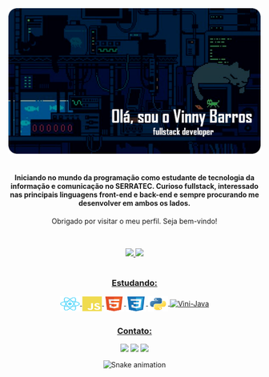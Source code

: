 

<div align="center"> <img src="./cabecalho.png"> </div>

<br>

<h4 align="center">
Iniciando no mundo da programação como estudante de tecnologia da informação e comunicação no SERRATEC. Curioso fullstack, interessado nas principais linguagens front-end e back-end e sempre procurando me desenvolver em ambos os lados.</h4>
<p align="center">Obrigado por visitar o meu perfil. Seja bem-vindo!</p>

 
 ##
 <br>
 
<div align="center">
  <a href="https://github.com/VinnyBarros">
  <img height="120em" src="https://github-readme-stats.vercel.app/api?username=VinnyBarros&show_icons=true&theme=dark&include_all_commits=true&count_private=true"/>
  <img height="120em" src="https://github-readme-stats.vercel.app/api/top-langs/?username=VinnyBarros&layout=compact&langs_count=7&theme=dark"/>
</div>
  
<div align="center">  
 <div style="display: inline_block"><br>
  <h3 align="center">Estudando: </h3>
  <img align="center" alt="Vini-React" height="30" width="40" src="https://raw.githubusercontent.com/devicons/devicon/master/icons/react/react-original.svg">
  <img align="center" alt="Vini-Js" height="30" width="40" src="https://raw.githubusercontent.com/devicons/devicon/master/icons/javascript/javascript-plain.svg">
  <img align="center" alt="Vini-HTML" height="30" width="40" src="https://raw.githubusercontent.com/devicons/devicon/master/icons/html5/html5-original.svg">
  <img align="center" alt="Vini-CSS" height="30" width="40" src="https://raw.githubusercontent.com/devicons/devicon/master/icons/css3/css3-original.svg">
  <img align="center" alt="Vini-Python" height="30" width="40" src="https://raw.githubusercontent.com/devicons/devicon/master/icons/python/python-original.svg">
  <img align="center" alt="Vini-Java" height="30" width="40" src="https://cdn.jsdelivr.net/gh/devicons/devicon/icons/java/java-original.svg" />          
 </div>
</div>
  
  ##
 
<div align="center"> 
  <h3 align="center">Contato: </h3>
  <a href="https://www.instagram.com/vinnnybarros/" target="_blank"><img src="https://img.shields.io/badge/-Instagram-%23E4405F?style=for-the-badge&logo=instagram&logoColor=white" target="_blank"></a>
  <a href = "mailto:vinnybarros07@gmail.com"><img src="https://img.shields.io/badge/-Gmail-%23333?style=for-the-badge&logo=gmail&logoColor=white" target="_blank"></a>
  <a href="https://www.linkedin.com/in/vinny-barros/" target="_blank"><img src="https://img.shields.io/badge/-LinkedIn-%230077B5?style=for-the-badge&logo=linkedin&logoColor=white" target="_blank"></a> 
 
  ![Snake animation](https://github.com/VinnyBarros/VinnyBarros/blob/output/github-contribution-grid-snake.svg)
 
</div>
